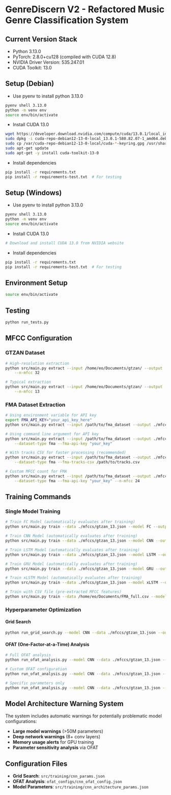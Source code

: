 # GenreDiscern V2 - Refactored Music Genre Classification System

## Current Version Stack
- Python 3.13.0
- PyTorch: 2.8.0+cu128 (compiled with CUDA 12.8)
- NVIDIA Driver Version: 535.247.01
- CUDA Toolkit: 13.0

## Setup (Debian)

- Use pyenv to install python 3.13.0
```bash
pyenv shell 3.13.0
python -m venv env
source env/bin/activate
```

- Install CUDA 13.0
```bash
wget https://developer.download.nvidia.com/compute/cuda/13.0.1/local_installers/cuda-repo-debian12-13-0-local_13.0.1-580.82.07-1_amd64.deb
sudo dpkg -i cuda-repo-debian12-13-0-local_13.0.1-580.82.07-1_amd64.deb
sudo cp /var/cuda-repo-debian12-13-0-local/cuda-*-keyring.gpg /usr/share/keyrings/
sudo apt-get update
sudo apt-get -y install cuda-toolkit-13-0
```

- Install dependencies
```bash
pip install -r requirements.txt
pip install -r requirements-test.txt  # For testing
```

## Setup (Windows)

- Use pyenv to install python 3.13.0
```bash
pyenv shell 3.13.0
python -m venv env
source env/bin/activate
```

- Install CUDA 13.0
```bash
# Download and install CUDA 13.0 from NVIDIA website
```

- Install dependencies
```bash
pip install -r requirements.txt
pip install -r requirements-test.txt  # For testing
```

## Environment Setup

```bash
source env/bin/activate
```

## Testing

```bash
python run_tests.py
```

## MFCC Configuration

### GTZAN Dataset
```bash
# High-resolution extraction
python src/main.py extract --input /home/eo/Documents/gtzan/ --output ./mfccs --name gtzan_32 \
    --n-mfcc 32

# Typical extraction 
python src/main.py extract --input /home/eo/Documents/gtzan/ --output ./mfccs --name gtzan_13 \
    --n-mfcc 13
```

### FMA Dataset Extraction
```bash
# Using environment variable for API key
export FMA_API_KEY="your_api_key_here"
python src/main.py extract --input /path/to/fma_dataset --output ./mfccs/ --name fma_mfcc --dataset-type fma

# Using command line argument for API key
python src/main.py extract --input /path/to/fma_dataset --output ./mfccs/ --name fma_mfcc \
    --dataset-type fma --fma-api-key "your_key"

# With tracks CSV for faster processing (recommended)
python src/main.py extract --input /path/to/fma_dataset --output ./mfccs/ --name fma_mfcc \
    --dataset-type fma --fma-tracks-csv /path/to/tracks.csv

# Custom MFCC count for FMA
python src/main.py extract --input /path/to/fma_dataset --output ./mfccs/ --name fma_mfcc \
    --dataset-type fma --fma-api-key "your_key" --n-mfcc 24
```

## Training Commands

### Single Model Training
```bash
# Train FC Model (automatically evaluates after training)
python src/main.py train --data ./mfccs/gtzan_13.json --model FC --output ./output/fc_model

# Train CNN Model (automatically evaluates after training)
python src/main.py train --data ./mfccs/gtzan_13.json --model CNN --output ./output/cnn_model

# Train LSTM Model (automatically evaluates after training)
python src/main.py train --data ./mfccs/gtzan_13.json --model LSTM --output ./output/lstm_model

# Train GRU Model (automatically evaluates after training)
python src/main.py train --data ./mfccs/gtzan_13.json --model GRU --output ./output/gru_model

# Train xLSTM Model (automatically evaluates after training)
python src/main.py train --data ./mfccs/gtzan_13.json --model xLSTM --output ./output/xlstm_model

# Train with CSV file (pre-extracted MFCC features)
python src/main.py train --data /home/eo/Documents/FMA_full.csv --model FC --output ./output/csv_fc_model
```

### Hyperparameter Optimization

#### Grid Search
```bash
python run_grid_search.py --model CNN --data ./mfccs/gtzan_13.json --output ./output/CNN_run --params ./src/training/cnn_params.json
```

#### OFAT (One-Factor-at-a-Time) Analysis
```bash
# Full OFAT analysis
python run_ofat_analysis.py --model CNN --data ./mfccs/gtzan_13.json --output ./output/ofat_analysis

# Custom OFAT configuration
python run_ofat_analysis.py --model CNN --data ./mfccs/gtzan_13.json --output ./output/ofat_analysis --config ofat_configs/example_custom_config.json

# Specific parameters only
python run_ofat_analysis.py --model CNN --data ./mfccs/gtzan_13.json --output ./output/ofat_analysis --params conv_layers kernel_size dropout
```

## Model Architecture Warning System

The system includes automatic warnings for potentially problematic model configurations:
- **Large model warnings** (>50M parameters)
- **Deep network warnings** (8+ conv layers)
- **Memory usage alerts** for GPU training
- **Parameter sensitivity analysis** via OFAT

## Configuration Files

- **Grid Search**: `src/training/cnn_params.json`
- **OFAT Analysis**: `ofat_configs/cnn_ofat_config.json`
- **Model Parameters**: `src/training/cnn_architecture_params.json`